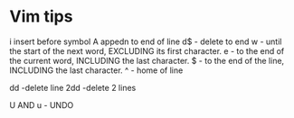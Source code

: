 # Vim tips

i insert before symbol
A appedn to end of line
d$ - delete to end
        w - until the start of the next word, EXCLUDING its first character.
        e - to the end of the current word, INCLUDING the last character.
        $ - to the end of the line, INCLUDING the last character.
        ^ - home of line

dd -delete line
2dd -delete 2 lines

U AND u - UNDO

